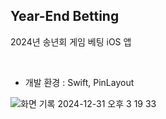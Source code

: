 ## Year-End Betting

2024년 송년회 게임 베팅 iOS 앱

<br>

- 개발 환경 : Swift, PinLayout
  
![화면 기록 2024-12-31 오후 3 19 33](https://github.com/user-attachments/assets/b2c938c2-1cb6-40ff-a7e5-1c9c385abfe0)
